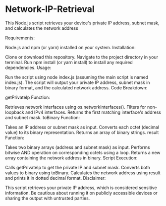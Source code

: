 # Network-IP-Retrieval

This Node.js script retrieves your device's private IP address, subnet mask, and calculates the network address

Requirements:

Node.js and npm (or yarn) installed on your system.
Installation:

Clone or download this repository.
Navigate to the project directory in your terminal.
Run npm install (or yarn install) to install any required dependencies.
Usage:

Run the script using node index.js (assuming the main script is named index.js).
The script will output your private IP address, subnet mask in binary format, and the calculated network address.
Code Breakdown:

getPrivateIp Function:

Retrieves network interfaces using os.networkInterfaces().
Filters for non-loopback and IPv4 interfaces.
Returns the first matching interface's address and subnet mask.
toBinary Function:

Takes an IP address or subnet mask as input.
Converts each octet (decimal value) to its binary representation.
Returns an array of binary strings.
result Function:

Takes two binary arrays (address and subnet mask) as input.
Performs bitwise AND operation on corresponding octets using a loop.
Returns a new array containing the network address in binary.
Script Execution:

Calls getPrivateIp to get the private IP and subnet mask.
Converts both values to binary using toBinary.
Calculates the network address using result and prints it in dotted decimal format.
Disclaimer:

This script retrieves your private IP address, which is considered sensitive information. Be cautious about running it on publicly accessible devices or sharing the output with untrusted parties.
